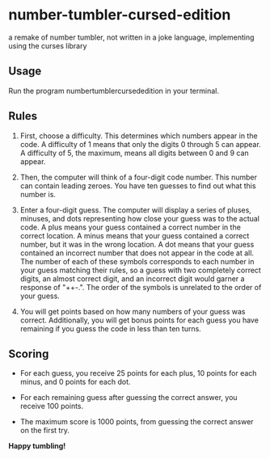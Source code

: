 # number-tumbler-cursed-edition
a remake of number tumbler, not written in a joke language, implementing using the curses library

## Usage
Run the program numbertumblercursededition in your terminal.

## Rules
1. First, choose a difficulty. This determines which numbers appear in the code. A difficulty of 1 means that only the digits 0 through 5 can appear. A difficulty of 5, the maximum, means all digits between 0 and 9 can appear.

2. Then, the computer will think of a four-digit code number. This number can contain leading zeroes. You have ten guesses to find out what this number is.

3. Enter a four-digit guess. The computer will display a series of pluses, minuses, and dots representing how close your guess was to the actual code. A plus means your guess contained a correct number in the correct location. A minus means that your guess contained a correct number, but it was in the wrong location. A dot means that your guess contained an incorrect number that does not appear in the code at all. The number of each of these symbols corresponds to each number in your guess matching their rules, so a guess with two completely correct digits, an almost correct digit, and an incorrect digit would garner a response of "++-.". The order of the symbols is unrelated to the order of your guess.

4. You will get points based on how many numbers of your guess was correct. Additionally, you will get bonus points for each guess you have remaining if you guess the code in less than ten turns.

## Scoring

* For each guess, you receive 25 points for each plus, 10 points for each minus, and 0 points for each dot.

* For each remaining guess after guessing the correct answer, you receive 100 points.

* The maximum score is 1000 points, from guessing the correct answer on the first try.

**Happy tumbling!**
